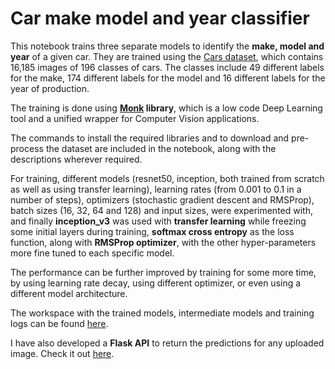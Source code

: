 # Car make model and year classifier
This notebook trains three separate models to identify the **make, model and year** of a given car. They are trained using the [Cars dataset](https://ai.stanford.edu/~jkrause/cars/car_dataset.html), which contains 16,185 images of 196 classes of cars. The classes include 49 different labels for the make, 174 different labels for the model and 16 different labels for the year of production.

The training is done using **[Monk](https://github.com/Tessellate-Imaging/monk_v1) library**, which is a low code Deep Learning tool and a unified wrapper for Computer Vision applications.

The commands to install the required libraries and to download and pre-process the dataset are included in the notebook, along with the descriptions wherever required.

For training, different models (resnet50, inception, both trained from scratch as well as using transfer learning), learning rates (from 0.001 to 0.1 in a number of steps), optimizers (stochastic gradient descent and RMSProp), batch sizes (16, 32, 64 and 128) and input sizes, were experimented with, and finally **inception_v3** was used with **transfer learning** while freezing some initial layers during training, **softmax cross entropy** as the loss function, along with **RMSProp optimizer**, with the other hyper-parameters more fine tuned to each specific model.

The performance can be further improved by training for some more time, by using learning rate decay, using different optimizer, or even using a different model architecture.

The workspace with the trained models, intermediate models and training logs can be found [here](https://drive.google.com/drive/folders/13BeQqmqzZYHTrLfer_tPswU79sYJEcjN?usp=sharing).

I have also developed a **Flask API** to return the predictions for any uploaded image. Check it out [here](https://github.com/PiyushM1/Car-classification-API).
